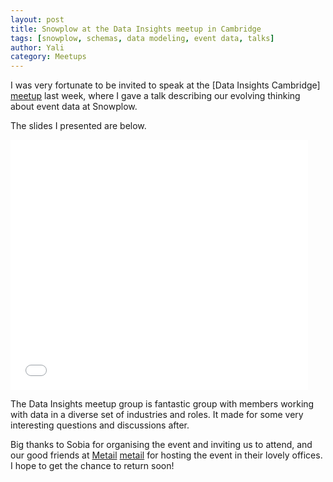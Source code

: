 ```yaml
---
layout: post
title: Snowplow at the Data Insights meetup in Cambridge
tags: [snowplow, schemas, data modeling, event data, talks]
author: Yali
category: Meetups
---
```


I was very fortunate to be invited to speak at the [Data Insights Cambridge] [meetup] last week, where I gave a talk describing our evolving thinking about event data at Snowplow.

The slides I presented are below.

<div class="iframe-container">
    <iframe src="//www.slideshare.net/slideshow/embed_code/46657244" width="476" height="400" frameborder="0" marginwidth="0" marginheight="0" scrolling="no">    </iframe>
</div>

The Data Insights meetup group is fantastic group with members working with data in a diverse set of industries and roles. It made for some very interesting questions and discussions after.

Big thanks to Sobia for organising the event and inviting us to attend, and our good friends at [Metail] [metail] for hosting the event in their lovely offices. I hope to get the chance to return soon!


[meetup]: http://www.meetup.com/Data-Insights-Cambridge/
[metail]: http://metail.com/

